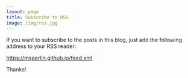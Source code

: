 ```yaml
---
layout: page
title: Subscribe to RSS
image: /img/rss.jpg
---
```


If you want to subscribe to the posts in this blog, just add the following address to your RSS reader:

https://msperlin.github.io/feed.xml

Thanks!
